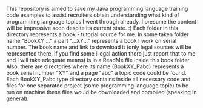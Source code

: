 This repository is aimed to save my Java programming language training code examples to assist recruiters obtain understanding what kind of programming language topics I went through already. I presume the content will be impressive soon despite its current state. :) Each folder in this directory represents a book - tutorial source for me. In some taken folder name "BookXY ..." a part "...XY..." represents a book I work on serial number. The book name and link to download it (only legal sources will be represented there, if you find some illegal action there just report that to me and I will take adequate means) is in a ReadMe file inside this book folder. Also, there are directories where its name (BookXY_Pabc) represents a book serial number "XY" and a page "abc" a topic code could be found. Each BookXY_Pabc type directory contains inside all necessary code and files for one separated project (some programming language topic) to be run on machine these files would be downloaded and compiled (speaking in general).
